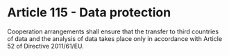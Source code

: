 # Article 115 - Data protection


Cooperation arrangements shall ensure that the transfer to third countries of data and the analysis of data takes place only in accordance with Article 52 of Directive 2011/61/EU.
